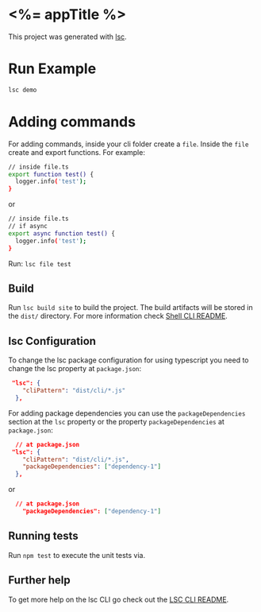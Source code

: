# <%= appTitle %>

This project was generated with [lsc](https://github.com/labshare/lsc).

# Run Example
```sh
lsc demo
```

# Adding commands
For adding commands, inside your cli folder create a `file`. Inside the `file` create and export functions.
For example:
```sh
// inside file.ts
export function test() {
  logger.info('test');
}
```
or
```sh
// inside file.ts
// if async
export async function test() {
  logger.info('test');
}
```
Run:
`lsc file test`

## Build

Run `lsc build site` to build the project. The build artifacts will be stored in the `dist/` directory. For more
information check [Shell CLI README](https://github.com/angular/shell-ui/blob/master/README.md).

## lsc Configuration

To change the lsc package configuration for using typescript you need to change the lsc property at `package.json`:

```json
 "lsc": {
    "cliPattern": "dist/cli/*.js"
  },
```

For adding package dependencies you can use the `packageDependencies` section  at the `lsc` property or the property `packageDependencies` at `package.json`:
```json
  // at package.json
 "lsc": {
    "cliPattern": "dist/cli/*.js",
    "packageDependencies": ["dependency-1"]
  },
```
or
```json
  // at package.json
    "packageDependencies": ["dependency-1"]
```

## Running tests

Run `npm test` to execute the unit tests via.

## Further help

To get more help on the lsc CLI go check out the
[LSC CLI README](https://github.com/angular/lsc/blob/master/README.md).
